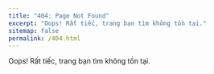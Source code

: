 ```yaml
---
title: "404: Page Not Found"
excerpt: "Oops! Rất tiếc, trang bạn tìm không tồn tại."
sitemap: false
permalink: /404.html
---
```


<er> Oops! Rất tiếc, trang bạn tìm không tồn tại. </er>
